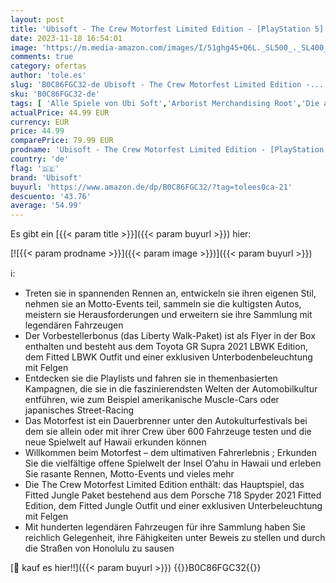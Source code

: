 ```yaml
---
layout: post
title: 'Ubisoft - The Crew Motorfest Limited Edition - [PlayStation 5]'
date: 2023-11-18 16:54:01
image: 'https://m.media-amazon.com/images/I/51ghg45+Q6L._SL500_._SL400_.jpg'
comments: true
category: ofertas
author: 'tole.es'
slug: 'B0C86FGC32-de Ubisoft - The Crew Motorfest Limited Edition -...'
sku: 'B0C86FGC32-de'
tags: [ 'Alle Spiele von Ubi Soft','Arborist Merchandising Root','Die am meisten erwarteten Spiele','Games','Games exklusiv bei Amazon','PlayStation 5','Self Service','Shops','Special Features Stores','Spiele für PlayStation 5','Ubi Soft','f8b54e7c-b5af-44fa-ab8d-ed3fc1641e33_0','f8b54e7c-b5af-44fa-ab8d-ed3fc1641e33_8701','f8b54e7c-b5af-44fa-ab8d-ed3fc1641e33_9201','ubisoft','🇩🇪', ]
actualPrice: 44.99 EUR
currency: EUR
price: 44.99
comparePrice: 79.99 EUR
prodname: 'Ubisoft - The Crew Motorfest Limited Edition - [PlayStation 5]'
country: 'de'
flag: '🇩🇪'
brand: 'Ubisoft'
buyurl: 'https://www.amazon.de/dp/B0C86FGC32/?tag=tolees0ca-21'
descuento: '43.76'
average: '54.99'
---
```


Es gibt ein [{{< param title >}}]({{< param buyurl >}}) hier:

[![{{< param prodname >}}]({{< param image >}})]({{< param buyurl >}})

ℹ️:

- Treten sie in spannenden Rennen an, entwickeln sie ihren eigenen Stil, nehmen sie an Motto-Events teil, sammeln sie die kultigsten Autos, meistern sie Herausforderungen und erweitern sie ihre Sammlung mit legendären Fahrzeugen
- Der Vorbestellerbonus (das Liberty Walk-Paket) ist als Flyer in der Box enthalten und besteht aus dem Toyota GR Supra 2021 LBWK Edition, dem Fitted LBWK Outfit und einer exklusiven Unterbodenbeleuchtung mit Felgen
- Entdecken sie die Playlists und fahren sie in themenbasierten Kampagnen, die sie in die faszinierendsten Welten der Automobilkultur entführen, wie zum Beispiel amerikanische Muscle-Cars oder japanisches Street-Racing
- Das Motorfest ist ein Dauerbrenner unter den Autokulturfestivals bei dem sie allein oder mit ihrer Crew über 600 Fahrzeuge testen und die neue Spielwelt auf Hawaii erkunden können
- Willkommen beim Motorfest – dem ultimativen Fahrerlebnis ; Erkunden Sie die vielfältige offene Spielwelt der Insel O’ahu in Hawaii und erleben Sie rasante Rennen, Motto-Events und vieles mehr
- Die The Crew Motorfest Limited Edition enthält: das Hauptspiel, das Fitted Jungle Paket bestehend aus dem Porsche 718 Spyder 2021 Fitted Edition, dem Fitted Jungle Outfit und einer exklusiven Unterbeleuchtung mit Felgen
- Mit hunderten legendären Fahrzeugen für ihre Sammlung haben Sie reichlich Gelegenheit, ihre Fähigkeiten unter Beweis zu stellen und durch die Straßen von Honolulu zu sausen

[🛒 kauf es hier!!]({{< param buyurl >}})
{{<world>}}B0C86FGC32{{</world>}}
